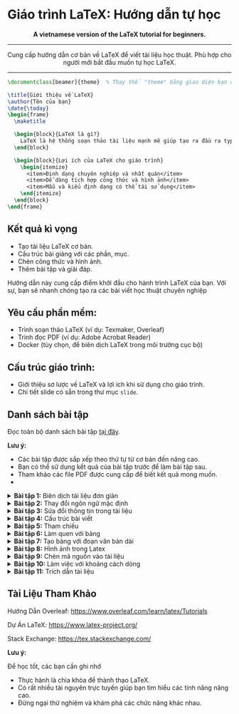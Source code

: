 # Giáo trình LaTeX: Hướng dẫn tự học

<div align="center">

**A vietnamese version of the LaTeX tutorial for beginners.**

---

Cung cấp hướng dẫn cơ bản về LaTeX để viết tài liệu học thuật. Phù hợp cho người mới bắt đầu muốn tự học LaTeX.
</div>

---


```latex
\documentclass[beamer]{theme}  % Thay thế "theme" bằng giao diện bạn chọn

\title{Giới thiệu về LaTeX}
\author{Tên của bạn}
\date{\today}
\begin{frame}
  \maketitle

  \begin{block}{LaTeX là gì?}
    LaTeX là hệ thống soạn thảo tài liệu mạnh mẽ giúp tạo ra đầu ra typographic chất lượng cao.
  \end{block}

  \begin{block}{Lợi ích của LaTeX cho giáo trình}
    \begin{itemize}
      <item>Định dạng chuyên nghiệp và nhất quán</item>
      <item>Dễ dàng tích hợp công thức và hình ảnh</item>
      <item>Mẫu và kiểu định dạng có thể tái sử dụng</item>
    \end{itemize}
  \end{block}
\end{frame}
```

## Kết quả kì vọng

* Tạo tài liệu LaTeX cơ bản.
* Cấu trúc bài giảng với các phần, mục.
* Chèn công thức và hình ảnh.
* Thêm bài tập và giải đáp.

Hướng dẫn này cung cấp điểm khởi đầu cho hành trình LaTeX của bạn. Với sự, bạn sẽ nhanh chóng tạo ra các bài viết học thuật chuyên nghiệp

## Yêu cầu phần mềm:

* Trình soạn thảo LaTeX (ví dụ: Texmaker, Overleaf)
* Trình đọc PDF (ví dụ: Adobe Acrobat Reader)
* Docker (tùy chọn, để biên dịch LaTeX trong môi trường cục bộ)

## Cấu trúc giáo trình:

* Giới thiệu sơ lược về LaTeX và lợi ích khi sử dụng cho giáo trình.
* Chi tiết slide có sẵn trong thư mục `slide`.

## Danh sách bài tập

Đọc toàn bộ danh sách bài tập [tại đây](problemset/problemset.pdf).

**Lưu ý:**

* Các bài tập được sắp xếp theo thứ tự từ cơ bản đến nâng cao.
* Bạn có thể sử dụng kết quả của bài tập trước để làm bài tập sau.
* Tham khảo các file PDF được cung cấp để biết kết quả mong muốn.
* 

<details close>
<summary><strong> Bài tập 1:</strong> Biên dịch tài liệu đơn giản
</summary>

*Làm quen với giao diện soạn thảo LaTeX cơ bản. Tạo tài liệu với tên và một đoạn văn ngắn giới thiệu về bản thân.*

**Yêu cầu:**

* Tạo tài liệu định dạng `article`.
* In ra dòng chữ "hello world".
* Xuất kết quả sang định dạng PDF.

**Tham khảo:** [exercise01.pdf](problemset/exercise01.pdf) - [solution](problemset/solutions/1.tex)

</details>




<details close>
<summary><strong> Bài tập 2:</strong> Thay đổi ngôn ngữ mặc định
</summary>

Sử dụng tiếng Việt trong LaTeX và định dạng kiểu chữ cơ bản.

**Yêu cầu:**

* Sử dụng tiếng Việt trong tài liệu.
* Định dạng kiểu chữ (đậm, nghiêng, ...).

**Tham khảo:** [exercise02.pdf](problemset/exercise02.pdf) - [solution](problemset/solutions/2.tex)
</details>


<details close>
<summary><strong> Bài tập 3:</strong> Sửa đổi thông tin trong tài liệu
</summary>

Định dạng tài liệu dạng `article` và sử dụng thông tin cá nhân.

**Yêu cầu:**

* Thay đổi thông tin cá nhân.
* Cài đặt ngày tạo tệp là 26/7/2021.
* Đặt tiêu đề tài liệu là "Pima2021".

**Tham khảo:** [exercise03.pdf](problemset/exercise03.pdf) - [solution](problemset/solutions/3.tex)

</details>


<details close>
<summary><strong> Bài tập 4:</strong> Cấu trúc bài viết </summary>

Chia bài viết thành các mục và tiểu mục với tiêu đề rõ ràng. Sử dụng `section` và `subsection` để chia cấu trúc chương, tạo mục lục và gõ công thức toán.

**Yêu cầu:**

* Chia tài liệu thành các phần, mục.
* Tạo mục lục.
* Gõ công thức hàm mật độ xác suất của phân phối Gaussian.

**Tham khảo:** [exercise04.pdf](problemset/exercise04.pdf) - [solution](problemset/solutions/4.tex)
</details>


<details close>
<summary><strong> Bài tập 5:</strong> 
Tham chiếu
</summary>

Sử dụng kỹ thuật `cross-reference` để tham chiếu đến nội dung đã viết.

**Yêu cầu:**

* Tham chiếu đến công thức đã viết trước đó.

**Tham khảo:** [exercise05.pdf](problemset/exercise05.pdf) - [solution](problemset/solutions/5.tex)
</details>


<details close>
<summary><strong> Bài tập 6:</strong> Làm quen với bảng</summary>

Tạo bảng trong tài liệu.

**Yêu cầu:**

* Tạo một bảng đơn giản.

**Tham khảo:** [exercise06.pdf](problemset/exercise06.pdf) - [solution](problemset/solutions/6.tex)
</details>


<details close>
<summary><strong> Bài tập 7:</strong> Tạo bảng với đoạn văn bản dài
</summary>

Hiển thị bảng có kích thước lớn hơn trang văn bản.

**Yêu cầu:**

* Xuống dòng tại từng ô trong bảng.

**Tham khảo:** [exercise07.pdf](problemset/exercise07.pdf) - [solution](problemset/solutions/7.tex)
</details>


<details close>
<summary><strong> Bài tập 8:</strong> 
Hình ảnh trong Latex
</summary>

**Hình ảnh:** Thêm hình ảnh (ví dụ: PNG, PDF, vv) liên quan đến tài liệu.

**Yêu cầu:**

* Chèn hình ảnh vào một dòng.
* Sử dụng tỉ lệ hình tương đối với `textwidth`.
* Đặt hình ảnh tại vị trí chỉ định.

**Tham khảo:** [exercise08.pdf](problemset/exercise08.pdf) - [solution](problemset/solutions/8.tex)
</details>



<details close>
<summary><strong> Bài tập 9:</strong> 
Chèn mã nguồn vào tài liệu
</summary>
  
Format mã nguồn

**Yêu cầu:**

* Sử dụng package `listings` để chèn một đoạn mã.

**Tham khảo:** [exercise09.pdf](problemset/exercise09.pdf) - [solution](problemset/solutions/9.tex)
</details>


<details close>
<summary><strong> Bài tập 10:</strong> 
Làm việc với khoảng cách dòng
</summary>

Làm cho mã nguồn hiển thị đẹp hơn.

**Yêu cầu:**

* Tăng khoảng cách giữa các dòng trong đoạn mã.

**Tham khảo:** [exercise10.pdf](problemset/exercise10.pdf) - [solution](problemset/solutions/10.tex)
</details>


<details close>
<summary><strong> Bài tập 11:</strong> 
Trích dẫn tài liệu
</summary>

Hướng dẫn trích dẫn và danh sách tài liệu tham khảo bằng BibTeX.

**Yêu cầu:**

* Trích dẫn bài toán 2 (bài toán đồ thị) trong file `references.bib`.
* Hiển thị phần tài liệu tham khảo.

**Tham khảo:** [exercise11.pdf](problemset/exercise11.pdf) - [solution](problemset/solutions/11.tex)
</details>

## Tài Liệu Tham Khảo

Hướng Dẫn Overleaf: https://www.overleaf.com/learn/latex/Tutorials

Dự Án LaTeX: https://www.latex-project.org/

Stack Exchange: https://tex.stackexchange.com/

**Lưu ý:**

Để học tốt, các bạn cần ghi nhớ

- Thực hành là chìa khóa để thành thạo LaTeX.
- Có rất nhiều tài nguyên trực tuyến giúp bạn tìm hiểu các tính năng nâng cao.
- Đừng ngại thử nghiệm và khám phá các chức năng khác nhau.

